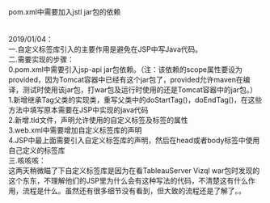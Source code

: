 pom.xml中需要加入jstl jar包的依赖<br/>
<br/>
<br/>
2019/01/04：<br/>
一.自定义标签库引入的主要作用是避免在JSP中写Java代码。<br/>
二.需要实现的步骤：<br/>
0.pom.xml中需要引入jsp-api jar包依赖。（注：该依赖的scope属性要设为provided，因为Tomcat容器中已经有这个jar包了，provided允许maven在编译，测试时使用该jar包，打war包及运行时使用的还是Tomcat容器中的jar包。）<br/>
1.新增继承Tag父类的实现类，重写父类中的doStartTag()，doEndTag()，在这些方法中填写原本需要在JSP中实现的java代码<br/>
2.新增.tld文件，声明允许使用的自定义标签及标签的属性<br/>
3.web.xml中需要增加自定义标签库的声明<br/>
4.JSP中最上面需要引入自定义标签库的声明，然后在head或者body标签中使用自己定义的标签库<br/>
三.咳咳咳：<br/>
这两天稍微瞄了下自定义标签库是因为在看TableauServer Vizql war包时发现的这个东东，不理解他们的JSP里为什么会有这种写法的代码，不清楚这有什么作用，流程是什么。虽然还有很多细节没有看到，但大致的流程还是了解了。。
